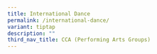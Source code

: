 ```yaml
---
title: International Dance
permalink: /international-dance/
variant: tiptap
description: ""
third_nav_title: CCA (Performing Arts Groups)
---
```

